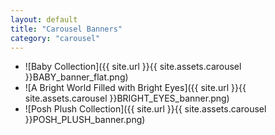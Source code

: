 ```yaml
---
layout: default
title: "Carousel Banners"
category: "carousel"
---
```


- ![Baby Collection]({{ site.url }}{{ site.assets.carousel }}BABY_banner_flat.png)
- ![A Bright World Filled with Bright Eyes]({{ site.url }}{{ site.assets.carousel }}BRIGHT_EYES_banner.png)
- ![Posh Plush Collection]({{ site.url }}{{ site.assets.carousel }}POSH_PLUSH_banner.png)
